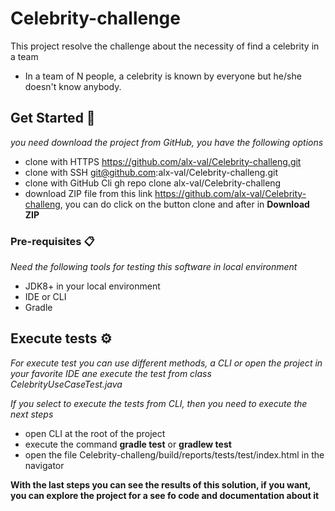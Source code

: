 # Celebrity-challenge

This project resolve the challenge about the necessity of find a celebrity in a team
- In a team of N people, a celebrity is known by everyone but he/she doesn't know anybody.

## Get Started 🚀

_you need download the project from GitHub, you have the following options_
- clone with HTTPS https://github.com/alx-val/Celebrity-challeng.git
- clone with SSH git@github.com:alx-val/Celebrity-challeng.git
- clone with GitHub Cli gh repo clone alx-val/Celebrity-challeng
- download ZIP file from this link https://github.com/alx-val/Celebrity-challeng,
  you can do click on the button clone and after in **Download ZIP**

### Pre-requisites 📋

_Need the following tools for testing this software in local environment_
- JDK8+ in your local environment
- IDE or CLI
- Gradle

## Execute tests ⚙️

_For execute test you can use different methods, a CLI or open the project in your favorite IDE
ane execute the test from class CelebrityUseCaseTest.java_

_If you select to execute the tests from CLI, then you need to execute the next steps_

- open CLI at the root of the project
- execute the command **gradle test** or **gradlew test**
- open the file Celebrity-challeng/build/reports/tests/test/index.html in the navigator

**With the last steps you can see the results of this solution, if you want, you can explore
the project for a see fo code and documentation about it**


